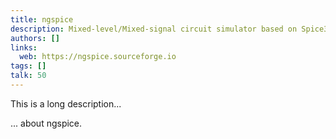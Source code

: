 ```yaml
---
title: ngspice
description: Mixed-level/Mixed-signal circuit simulator based on Spice3f5, Cider1b1, and Xspice
authors: []
links:
  web: https://ngspice.sourceforge.io
tags: []
talk: 50
---
```


This is a long description...
<!--more-->
... about ngspice.
